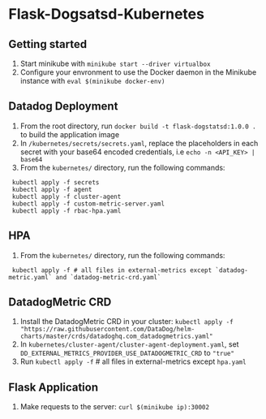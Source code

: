 # Flask-Dogsatsd-Kubernetes

## Getting started

1. Start minikube with `minikube start --driver virtualbox`
2. Configure your envronment to use the Docker daemon in the Minikube instance with `eval $(minikube docker-env)`

## Datadog Deployment

1. From the root directory, run `docker build -t flask-dogstatsd:1.0.0 .` to build the application image
2. In `/kubernetes/secrets/secrets.yaml`, replace the placeholders in each secret with your base64 encoded credentials, i.e `echo -n <API_KEY> | base64`
3. From the `kubernetes/` directory, run the following commands:
```
 kubectl apply -f secrets
 kubectl apply -f agent
 kubectl apply -f cluster-agent
 kubectl apply -f custom-metric-server.yaml
 kubectl apply -f rbac-hpa.yaml
```
## HPA

1. From the `kubernetes/` directory, run the following commands:
```
 kubectl apply -f # all files in external-metrics except `datadog-metric.yaml` and `datadog-metric-crd.yaml`
```
## DatadogMetric CRD

1. Install the DatadogMetric CRD in your cluster:
`kubectl apply -f "https://raw.githubusercontent.com/DataDog/helm-charts/master/crds/datadoghq.com_datadogmetrics.yaml"`
2. In `kubernetes/cluster-agent/cluster-agent-deployment.yaml`, set `DD_EXTERNAL_METRICS_PROVIDER_USE_DATADOGMETRIC_CRD` to `"true"`
3. Run `kubectl apply -f` # all files in external-metrics except `hpa.yaml`

## Flask Application
1. Make requests to the server: `curl $(minikube ip):30002`
